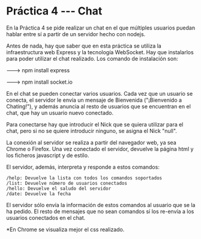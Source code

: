 # Práctica 4 --- Chat

En la Práctica 4 se pide realizar un chat en el que múltiples usuarios puedan hablar
entre sí a partir de un servidor hecho con nodejs.

Antes de nada, hay que saber que en esta práctica se utiliza la infraestructura web
Express y la tecnología WebSocket. Hay que instalarlos para poder utilizar el
chat realizado. Los comando de instalación son:

---> npm install express

---> npm install socket.io


En el chat se pueden conectar varios usuarios. Cada vez que un usuario se conecta,
el servidor le envía un mensaje de Bienvenida ("¡Bienvenido a Chating!"), y
además anuncia al resto de usuarios que se encuentran en el chat, que hay un
usuario nuevo conectado.

Para conectarse hay que introducir el Nick que se quiera utilizar para el chat,
pero si no se quiere introducir ninguno, se asigna el Nick "null".

La conexión al servidor se realiza a partir del navegador web, ya sea Chrome o
Firefox. Una vez conectado el servidor, devuelve la página html y los ficheros
javascript y de estilo.

El servidor, además, interpreta y responde a estos comandos:

    /help: Devuelve la lista con todos los comandos soportados
    /list: Devuelve número de usuarios conectados
    /hello: Devuelve el saludo del servidor
    /date: Devuelve la fecha


El servidor sólo envía la información de estos comandos al usuario que se la ha
pedido. El resto de mensajes que no sean comandos sí los re-envía a los
usuarios conectados en el chat.

*En Chrome se visualiza mejor el css realizado.
